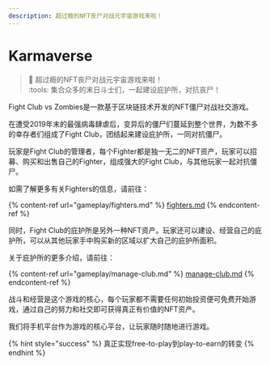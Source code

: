 ```yaml
---
description: 超过瘾的NFT丧尸对战元宇宙游戏来啦！
---
```


# Karmaverse



> :zombie: 超过瘾的NFT丧尸对战元宇宙游戏来啦！\
> :tools: 集合众多的末日斗士们，一起建设庇护所，对抗丧尸！

Fight Club vs Zombies是一款基于区块链技术开发的NFT僵尸对战社交游戏。

在遭受2019年末的最强病毒肆虐后，变异后的僵尸们蔓延到整个世界，为数不多的幸存者们组成了Fight Club，团结起来建设庇护所，一同对抗僵尸。

玩家是Fight Club的管理者，每个Fighter都是独一无二的NFT资产，玩家可以招募、购买和出售自己的Fighter，组成强大的Fight Club，与其他玩家一起对抗僵尸。

如需了解更多有关Fighters的信息，请前往：

{% content-ref url="gameplay/fighters.md" %}
[fighters.md](gameplay/fighters.md)
{% endcontent-ref %}

同时，Fight Club的庇护所是另外一种NFT资产。玩家还可以建设、经营自己的庇护所，可以从其他玩家手中购买新的区域以扩大自己的庇护所面积。

关于庇护所的更多介绍，请前往：

{% content-ref url="gameplay/manage-club.md" %}
[manage-club.md](gameplay/manage-club.md)
{% endcontent-ref %}

战斗和经营是这个游戏的核心，每个玩家都不需要任何初始投资便可免费开始游戏，通过自己的努力和社交即可获得真正有价值的NFT资产。

我们将手机平台作为游戏的核心平台，让玩家随时随地进行游戏。

{% hint style="success" %}
真正实现free-to-play到play-to-earn的转变
{% endhint %}

